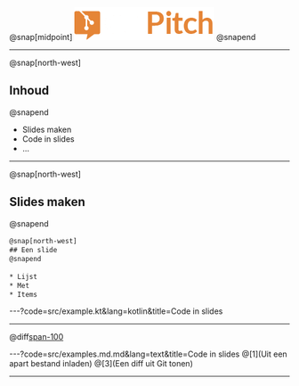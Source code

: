 @snap[midpoint]
<img src="images/logo.png" width="251" height="59" alt="GitPitch logo" style="border:unset; background:unset; box-shadow:unset;"/>
@snapend

---

@snap[north-west]
## Inhoud
@snapend

* Slides maken
* Code in slides
* ...

---

@snap[north-west]
## Slides maken
@snapend

```text
@snap[north-west]
## Een slide
@snapend

* Lijst
* Met
* Items
```

---?code=src/example.kt&lang=kotlin&title=Code in slides

---
@diff[span-100](23821e47df60bb851d553f9e66a715b83b64da0b)

---?code=src/examples.md.md&lang=text&title=Code in slides
@[1](Uit een apart bestand inladen)
@[3](Een diff uit Git tonen)

---

